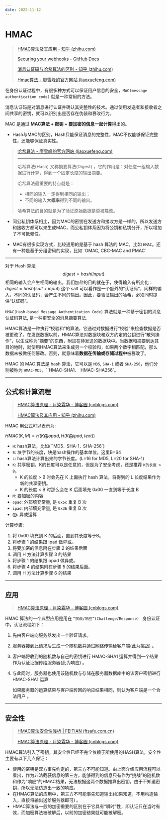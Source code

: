 ```yaml
---
date: 2022-11-12
---
```


# HMAC

> [HMAC算法及其应用 - 知乎 (zhihu.com)](https://zhuanlan.zhihu.com/p/136590049)
>
> [Securing your webhooks - GitHub Docs](https://docs.github.com/en/developers/webhooks-and-events/webhooks/securing-your-webhooks)
>
> [消息认证码与哈希算法的区别 - 知乎 (zhihu.com)](https://zhuanlan.zhihu.com/p/398292957)
>
> [Hmac算法 - 廖雪峰的官方网站 (liaoxuefeng.com)](https://www.liaoxuefeng.com/wiki/1252599548343744/1305366354722849)

在身份认证过程中，有很多种方式可以保证用户信息的安全，`MAC(message authentication code)` 就是一种常用的方法。

消息认证码是对消息进行认证并确认其完整性的技术。通过使用发送者和接收者之间共享的密钥，就可以识别出是否存在伪装和篡改行为。

MAC 是通过 **MAC算法 + 密钥 + 要加密的信息一起计算**得出的。

- Hash与MAC的区别，Hash只能保证消息的完整性，MAC不仅能够保证完整性，还能够保证真实性。

> [哈希算法 - 廖雪峰的官方网站 (liaoxuefeng.com)](https://www.liaoxuefeng.com/wiki/1252599548343744/1304227729113121)
>
> ---
>
> 哈希算法(Hash) 又称摘要算法(Digest) ，它的作用是：对任意一组输入数据进行计算，得到一个固定长度的输出摘要。
>
> 哈希算法最重要的特点就是：
>
> - 相同的输入一定得到相同的输出；
> - 不同的输入**大概率**得到不同的输出。
>
> 哈希算法的目的就是为了验证原始数据是否被篡改。

- 同公私钥体系相比，因为MAC的密钥在发送方和接收方是一样的，所以发送方和接收方都可以来生成MAC，而公私钥体系因为将公钥和私钥分开，所以增加了不可抵赖性。

- MAC有很多实现方式，比较通用的是基于 hash 算法的 MAC，比如 `HMAC`。还有一种是基于分组密码的实现，比如``OMAC, CBC-MAC and PMAC`

---

对于 Hash 算法 $$digest = hash(input)$$ 相同的输入会产生相同的输出，我们加盐的目的就在于，使得输入有所变化：$digest = hash(salt + input)$ 这个 salt 可以看作是一个额外的“认证码”，同样的输入，不同的认证码，会产生不同的输出。因此，要验证输出的哈希，必须同时提供“认证码”。

`HMAC(Hash-based Message Authentication Code)` 算法就是一种基于密钥的消息认证码算法, 是一种更安全的消息摘要算法.

HMAC算法是一种执行“校验和”的算法，它通过对数据进行“校验”来检查数据是否被更改了。在发送数据以前，HMAC算法对数据块和双方约定的公钥进行“散列操作”，以生成称为“摘要”的东西，附加在待发送的数据块中。当数据和摘要到达其目的地时，就使用HMAC算法来生成另一个校验和，如果两个数字相匹配，那么数据未被做任何篡改。否则，就意味着**数据在传输或存储过程中**被篡改了。

HMAC 的 MAC 算法是 hash 算法，它可以是 `MD5`, `SHA-1` 或者 `SHA-256`，他们分别被称为 `HMAC-MD5`，``HMAC-SHA1`， `HMAC-SHA256`。

---

## 公式和计算流程

> [HMAC算法原理 - 月染霜华 - 博客园 (cnblogs.com)](https://www.cnblogs.com/shoshana-kong/p/11497676.html)
>
> [HMAC算法及其应用 - 知乎 (zhihu.com)](https://zhuanlan.zhihu.com/p/136590049)

HMAC 用公式可以表示为:

$HMAC(K, M) = H(K \bigoplus opad , H(K \bigoplus ipad, text))$

- `H`: hash算法，比如(``MD5`，`SHA-1`，`SHA-256`) 
- `B`: 块字节的长度，块是hash操作的基本单位。这里B=64
- `L`: hash算法计算出来的字节长度。(L=16 for MD5, L=20 for SHA-1)
- `K`: 共享密钥，K的长度可以是任意的，但是为了安全考虑，还是推荐 `K的长度 > B`。
  - K 的长度 > B 时会先在 K 上面执行 hash 算法，将得到的 L 长度结果作为新的共享密钥。
  - K 的长度 < B 时那么会在 K 后面填充 0x00 一直到等于长度 B
- `M`: 要加密的内容
- `opad`: 外部填充常量, 是 `0x5c` 重复 B 次
- `ipad`: 内部填充常量, 是 `0x36` 重复 B 次
- $\bigoplus$: 异或运算

计算步骤:

1. 将 0x00 填充到 K 的后面，直到其长度等于B。 
2. 将步骤 1 的结果跟 ipad 做异或。
3. 将要加密的信息附在步骤 2 的结果后面
4. 调用 H 方法计算步骤 3 的结果
5. 将步骤 1 的结果跟 opad 做异或。 
6. 将步骤 4 的结果附在步骤 5 的结果后面。 
7. 调用 H 方法计算步骤 6 的结果

---

## 应用

> [HMAC算法原理 - 月染霜华 - 博客园 (cnblogs.com)](https://www.cnblogs.com/shoshana-kong/p/11497676.html)

HMAC 算法的一个典型应用是用在 `“挑战/响应”(Challenge/Response) ` 身份认证中，认证流程如下：

1. 先由客户端向服务器发出一个验证请求。

2. 服务器接到此请求后生成一个随机数并通过网络传输给客户端(此为挑战) 。

3. 客户端将收到的随机数与自己的密钥进行 HMAC-SHA1 运算并得到一个结果作为认证证据传给服务器(此为响应) 。

4. 与此同时，服务器也使用该随机数与存储在服务器数据库中的该客户密钥进行 HMAC-SHA1 运算

   如果服务器的运算结果与客户端传回的响应结果相同，则认为客户端是一个合法用户 。

---

## 安全性

> [HMAC算法安全性浅析 | FEITIAN (ftsafe.com.cn)](https://www.ftsafe.com.cn/service/kbase/infomation-2)
>
> [HMAC算法原理 - 月染霜华 - 博客园 (cnblogs.com)](https://www.cnblogs.com/shoshana-kong/p/11497676.html)

HMAC算法引入了密钥，其安全性已经不完全依赖于所使用的HASH算法，安全性主要有以下几点保证：

- 使用的密钥是双方事先约定的，第三方不可能知道。由上面介绍应用流程可以看出，作为非法截获信息的第三方，能够得到的信息只有作为“挑战”的随机数和作为“响应”的HMAC结果，无法根据这两个数据推算出密钥。由于不知道密钥，所以无法仿造出一致的响应。
- 在HMAC算法的应用中，第三方不可能事先知道输出(如果知道，不用构造输入，直接将输出送给服务器即可) 。
- HMAC算法与一般的加密重要的区别在于它具有“瞬时”性，即认证只在当时有效，而加密算法被破解后，以前的加密结果就可能被解密。










